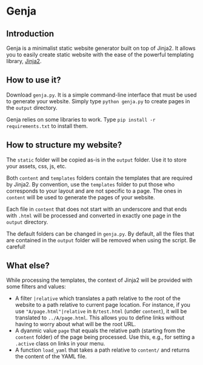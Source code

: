 # Genja

## Introduction

Genja is a minimalist static website generator built on top of Jinja2. 
It allows you to easily create static website with the ease of the powerful templating library, [Jinja2](https://jinja.palletsprojects.com/). 

## How to use it?

Download ``genja.py``. It is a simple command-line interface that must be used to generate your website. Simply type ``python genja.py`` to create pages in the ``output`` directory. 

Genja relies on some libraries to work. Type ``pip install -r requirements.txt`` to install them. 

## How to structure my website?

The ``static`` folder will be copied as-is in the ``output`` folder. Use it to store your assets, css, js, etc. 

Both ``content`` and ``templates`` folders contain the templates that are required by Jinja2. By convention, use the ``templates`` folder to put those who corresponds to your layout and are not specific to a page. The ones in ``content`` will be used to generate the pages of your website. 

Each file in ``content`` that does not start with an underscore and that ends with ``.html`` will be processed and converted in exactly one page in the ``output`` directory. 

The default folders can be changed in ``genja.py``. 
By default, all the files that are contained in the ``output`` folder will be removed when using the script. Be careful!

## What else?

While processing the templates, the context of Jinja2 will be provided with some filters and values: 

 - A filter ``|relative`` which translates a path relative to the root of the website to a path relative to current page location. For instance, if you use ``"A/page.html"|relative`` in ``B/test.html`` (under ``content``), it will be translated to ``../A/page.html``. This allows you to define links without having to worry about what will be the root URL. 
 - A dyanmic value ``page`` that equals the relative path (starting from the ``content`` folder) of the page being processed. Use this, e.g., for setting a ``.active`` class on links in your menu.
 - A function ``load_yaml`` that takes a path relative to ``content/`` and returns the content of the YAML file.
